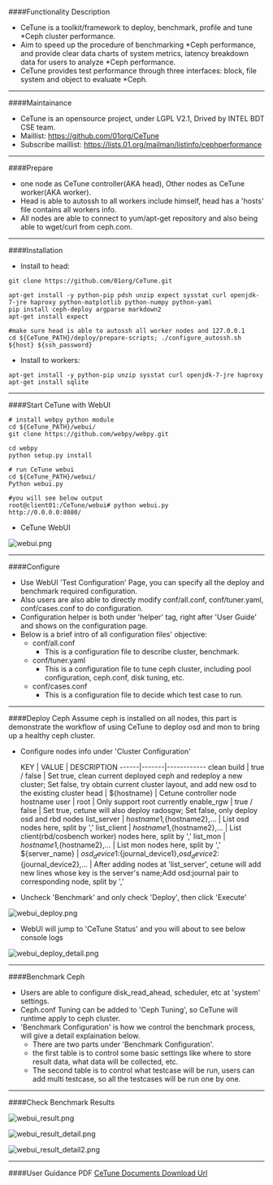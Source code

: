 
####Functionality Description
- CeTune is a toolkit/framework to deploy, benchmark, profile and tune *Ceph cluster performance. 
- Aim to speed up the procedure of benchmarking *Ceph performance, and provide clear data charts of system metrics, latency breakdown data for users to analyze *Ceph performance.
- CeTune provides test performance through three interfaces: block, file system and object to evaluate *Ceph.

* * *
####Maintainance
- CeTune is an opensource project, under LGPL V2.1, Drived by INTEL BDT CSE team.
- Maillist: https://github.com/01org/CeTune
- Subscribe maillist: https://lists.01.org/mailman/listinfo/cephperformance

* * *
####Prepare
- one node as CeTune controller(AKA head), Other nodes as CeTune worker(AKA worker).
- Head is able to autossh to all workers include himself, head has a 'hosts' file contains all workers info.
- All nodes are able to connect to yum/apt-get repository and also being able to wget/curl from ceph.com.

* * *
####Installation
- Install to head:

```
git clone https://github.com/01org/CeTune.git

apt-get install -y python-pip pdsh unzip expect sysstat curl openjdk-7-jre haproxy python-matplotlib python-numpy python-yaml
pip install ceph-deploy argparse markdown2
apt-get install expect

#make sure head is able to autossh all worker nodes and 127.0.0.1
cd ${CeTune_PATH}/deploy/prepare-scripts; ./configure_autossh.sh ${host} ${ssh_password}
```

- Install to workers:

```
apt-get install -y python-pip unzip sysstat curl openjdk-7-jre haproxy
apt-get install sqlite
```

* * *
####Start CeTune with WebUI

```
# install webpy python module
cd ${CeTune_PATH}/webui/ 
git clone https://github.com/webpy/webpy.git

cd webpy
python setup.py install

# run CeTune webui
cd ${CeTune_PATH}/webui/
Python webui.py

#you will see below output
root@client01:/CeTune/webui# python webui.py
http://0.0.0.0:8080/
```
- CeTune WebUI

![webui.png](../static/pic/webui.png)

* * *
####Configure
- Use WebUI 'Test Configuration' Page, you can specify all the deploy and benchmark required configuration.
- Also users are also able to directly modify conf/all.conf, conf/tuner.yaml, conf/cases.conf to do configuration.
- Configuration helper is both under 'helper' tag, right after 'User Guide' and shows on the configuration page.
- Below is a brief intro of all configuration files' objective:
    - conf/all.conf
        - This is a configuration file to describe cluster, benchmark.
    - conf/tuner.yaml
        - This is a configuration file to tune ceph cluster, including pool configuration, ceph.conf, disk tuning, etc.
    - conf/cases.conf
        - This is a configuration file to decide which test case to run.

* * *
####Deploy Ceph
Assume ceph is installed on all nodes, this part is demonstrate the workflow of using CeTune to deploy osd and mon to bring up a healthy ceph cluster.
- Configure nodes info under 'Cluster Configuration'

  KEY | VALUE | DESCRIPTION
------|-------|------------
  clean build | true / false | Set true, clean current deployed ceph and redeploy a new cluster; Set false, try obtain current cluster layout, and add new osd to the existing cluster
  head | ${hostname} | Cetune controller node hostname
  user | root | Only support root currently
  enable_rgw | true / false | Set true, cetune will also deploy radosgw; Set false, only deploy osd and rbd nodes
  list_server | ${hostname1},${hostname2},... | List osd nodes here, split by ','
  list_client | ${hostname1},${hostname2},... | List client(rbd/cosbench worker) nodes here, split by ','
  list_mon | ${hostname1},${hostname2},... | List mon nodes here, split by ','
  ${server_name} | ${osd_device1}:${journal_device1},${osd_device2}:${journal_device2},... | After adding nodes at 'list_server', cetune will add new lines whose key is the server's name;Add osd:journal pair to corresponding node, split by ','

- Uncheck 'Benchmark' and only check 'Deploy', then click 'Execute'

![webui_deploy.png](../static/pic/webui_deploy.png)

- WebUI will jump to 'CeTune Status' and you will about to see below console logs

![webui_deploy_detail.png](../static/pic/webui_deploy_detail.png)


* * *
####Benchmark Ceph
- Users are able to configure disk_read_ahead, scheduler, etc at 'system' settings.
- Ceph.conf Tuning can be added to 'Ceph Tuning', so CeTune will runtime apply to ceph cluster.
- 'Benchmark Configuration' is how we control the benchmark process, will give a detail explaination below.
    - There are two parts under 'Benchmark Configuration'.
    - the first table is to control some basic settings like where to store result data, what data will be collected, etc.
    - The second table is to control what testcase will be run, users can add multi testcase, so all the testcases will be run one by one.



* * *
####Check Benchmark Results

![webui_result.png](../static/pic/webui_result.png)

![webui_result_detail.png](../static/pic/webui_result_detail.png)

![webui_result_detail2.png](../static/pic/webui_result_detail2.png)


* * *
####User Guidance PDF
[CeTune Documents Download Url](https://github.com/01org/CeTune/blob/master/CeTune%20Document.pdf)

